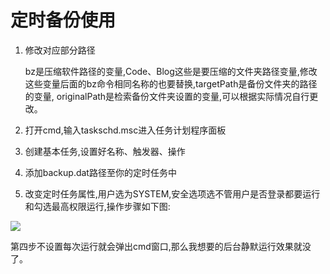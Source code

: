 # 定时备份使用
1. 修改对应部分路径

   bz是压缩软件路径的变量,Code、Blog这些是要压缩的文件夹路径变量,修改这些变量后面的bz命令相同名称的也要替换,targetPath是备份文件夹的路径的变量, originalPath是检索备份文件夹设置的变量,可以根据实际情况自行更改。

2. 打开cmd,输入taskschd.msc进入任务计划程序面板
3. 创建基本任务,设置好名称、触发器、操作
4. 添加backup.dat路径至你的定时任务中
5. 改变定时任务属性,用户选为SYSTEM,安全选项选不管用户是否登录都要运行和勾选最高权限运行,操作步骤如下图:

![](https://cdn.jsdelivr.net/gh/jelly27th/personal-picture-bed@master/writing/backup/backup.jpg)

第四步不设置每次运行就会弹出cmd窗口,那么我想要的后台静默运行效果就没了。